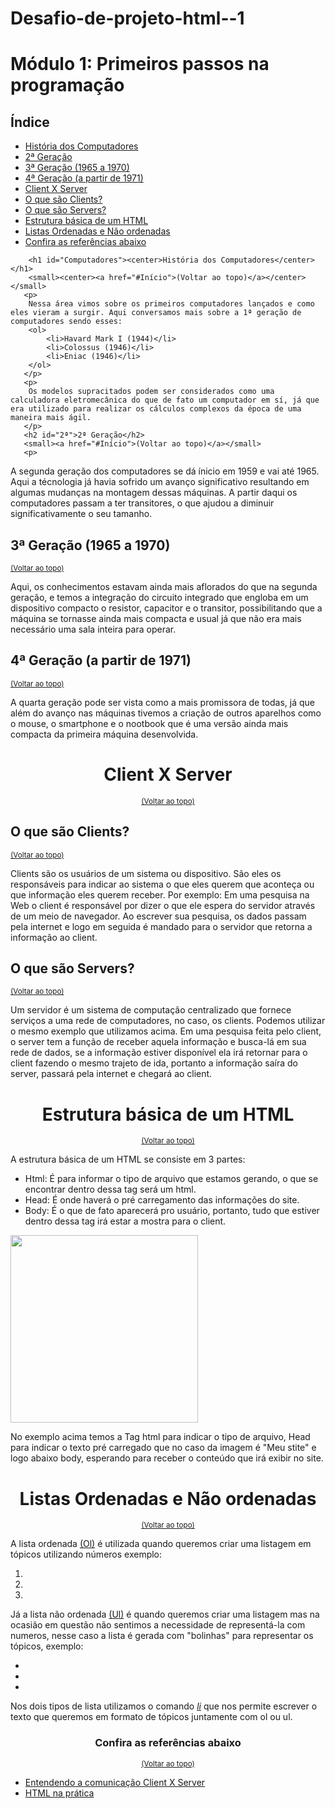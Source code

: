 # Desafio-de-projeto-html--1
<html>
    <head>
        <title>Desafio de projeto</title>
    </head>
    <body>
      <h1 id="Início">Módulo 1: Primeiros passos na programação</h1>
      <h2>Índice</h2>
      <ul>
        <li><a href="#Computadores">História dos Computadores</a></li>
        <li><a href="#2ª">2ª Geração</a></li>
        <li><a href="#3ª">3ª Geração (1965 a 1970)</a></li>
        <li><a href="#4ª">4ª Geração (a partir de 1971)</a></li>
        <li><a href="#Client X Server">Client X Server</a></li>
        <li><a href="#Clients">O que são Clients?</a></li>
        <li><a href="#Servers">O que são Servers?</a></li>
        <li><a href="#Estrutura">Estrutura básica de um HTML</a></li>
        <li><a href="#Listas">Listas Ordenadas e Não ordenadas</a></li>
        <li><a href="#Referências">Confira as referências abaixo</a></li>
      </ul>



        <h1 id="Computadores"><center>História dos Computadores</center></h1>
        <small><center><a href="#Início">(Voltar ao topo)</a></center></small>
       <p>
        Nessa área vimos sobre os primeiros computadores lançados e como eles vieram a surgir. Aqui conversamos mais sobre a 1ª geração de computadores sendo esses:
        <ol>
            <li>Havard Mark I (1944)</li>
            <li>Colossus (1946)</li>
            <li>Eniac (1946)</li>
        </ol>
       </p>
       <p>
        Os modelos supracitados podem ser considerados como uma calculadora eletromecânica do que de fato um computador em sí, já que era utilizado para realizar os cálculos complexos da época de uma maneira mais ágil. 
       </p>
       <h2 id="2ª">2ª Geração</h2>
       <small><a href="#Início">(Voltar ao topo)</a></small>
       <p>
A segunda geração dos computadores se dá ínicio em 1959 e vai até 1965. Aqui a técnologia já havia sofrido um avanço significativo resultando em algumas mudanças na montagem dessas máquinas. A partir daqui os computadores passam a ter transitores, o que ajudou a diminuir significativamente o seu tamanho.
       </p>
       <h2 id="3ª">3ª Geração (1965 a 1970)</h2>
       <small><a href="#Início">(Voltar ao topo)</a></small>
       <p>
        Aqui, os conhecimentos estavam ainda mais aflorados do que na segunda geração, e temos a integração do circuito integrado que engloba em um dispositivo compacto o resistor, capacitor e o transitor, possibilitando que a máquina se tornasse ainda mais compacta e usual já que não era mais necessário uma sala inteira para operar.
       </p>
       <h2 id="4ª">4ª Geração (a partir de 1971)</h2>
       <small><a href="#Início">(Voltar ao topo)</a></small>
       <p>
        A quarta geração pode ser vista como a mais promissora de todas, já que além do avanço nas máquinas tivemos a criação de outros aparelhos como o mouse, o smartphone e o nootbook que é uma versão ainda mais compacta da primeira máquina desenvolvida.
       </p>
       <h1 id="Client X Server"><center>Client X Server</center></h1>
       <small><center><a href="#Início">(Voltar ao topo)</a></center></small>
       <h2 id="Clients">O que são Clients?</h2>
       <small><a href="#Início">(Voltar ao topo)</a></small>
       <p>
        Clients são os usuários de um sistema ou dispositivo. São eles os responsáveis para indicar ao sistema o que eles querem que aconteça ou que informação eles querem receber. Por exemplo: Em uma pesquisa na Web o client é responsável por dizer o que ele espera do servidor através de um meio de navegador. Ao escrever sua pesquisa, os dados passam pela internet e logo em seguida é mandado para o servidor que retorna a informação ao client.
       </p>
       <h2 id="Servers">O que são Servers?</h2>
       <small><a href="#Início">(Voltar ao topo)</a></small>
       <p>
        Um servidor é um sistema de computação centralizado que fornece serviços a uma rede de computadores, no caso, os clients. Podemos utilizar o mesmo exemplo que utilizamos acima. Em uma pesquisa feita pelo client, o server tem a função de receber aquela informação e busca-lá em sua rede de dados, se a informação estiver disponível ela irá retornar para o client fazendo o mesmo trajeto de ida, portanto a informação saíra do server, passará pela internet e chegará ao client.
       </p>
       <h1 id="Estrutura"><center>Estrutura básica de um HTML</center></h1>
       <small><center><a href="#Início">(Voltar ao topo)</a></center></small>
       <p>
        A estrutura básica de um HTML se consiste em 3 partes:
        <ul>
            <li>Html: É para informar o tipo de arquivo que estamos gerando, o que se encontrar dentro dessa tag será um html.</li>
        <li>Head: É onde haverá o pré carregamento das informações do site.</li>
        <li>Body: É o que de fato aparecerá pro usuário, portanto, tudo que estiver dentro dessa tag irá estar a mostra para o client.</li>
    </ul>
       </p>
      <img width="300" src="https://enemaneiras.com.br/wp-content/uploads/2019/12/estrutura-inicial-html.png" alt="">
    <p>
        No exemplo acima temos a Tag html para indicar o tipo de arquivo, Head para indicar o texto pré carregado que no caso da imagem é "Meu stite" e logo abaixo body, esperando para receber o conteúdo que irá exibir no site.
    </p>
    <h1 id="Listas"><center>Listas Ordenadas e Não ordenadas</center></h1>
    <small><center><a href="#Início">(Voltar ao topo)</a></center></small>
    <p>
        A lista ordenada <u>(Ol)</u> é utilizada quando queremos criar uma listagem em tópicos utilizando números exemplo:
        <ol>
            <li></li>
            <li></li>
            <li></li>
        </ol>
        Já a lista não ordenada <u>(Ul)</u> é quando queremos criar uma listagem mas na ocasião em questão não sentimos a necessidade de representá-la com numeros, nesse caso a lista é gerada com "bolinhas" para representar os tópicos, exemplo:
        <ul>
            <li></li>
            <li></li>
            <li></li>
        </ul>
        Nos dois tipos de lista utilizamos o comando <u><i>li</i></u> que nos permite escrever o texto que queremos em formato de tópicos juntamente com ol ou ul.
    </p>
    <h3 id="Referências"><center>Confira as referências abaixo</center></h3>
    <small><center><a href="#Início">(Voltar ao topo)</a></center></small>
    <ul>
        <li><a href="https://academiapme-my.sharepoint.com/:p:/g/personal/renato_dio_me/EWgg3UxUJt1GhLwXu6Z0L1cB7EhiHOoMQ-8vECmYXzDwYA?rtime=KhnhycXt20g" target="_blank">Entendendo a comunicação Client X Server</a></li>
    <li><a href="https://academiapme-my.sharepoint.com/:p:/g/personal/renato_dio_me/EUBD7085ULpApq4i1_8fWfMBhVJQMyxt2K_d1sJOhRUN_w?e=vk37t3" target="_blank">HTML na prática</a></li>
    </ul>
    
</body>
</html>
